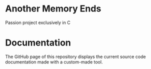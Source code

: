 # Another Memory Ends

Passion project exclusively in C

# Documentation

The GitHub page of this repository displays the current source code documentation made with a custom-made tool.
